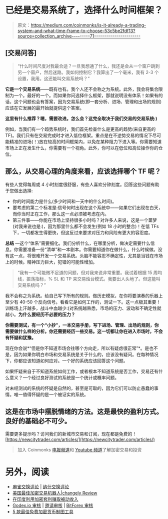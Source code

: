 # 已经是交易系统了，选择什么时间框架？

> 原文：<https://medium.com/coinmonks/is-it-already-a-trading-system-and-what-time-frame-to-choose-53c5be2fdf13?source=collection_archive---------71----------------------->

## [交易问答]

> “什么时间尺度对我最合适？一旦我想通了什么，我还是会从一个窗户跳到另一个窗户，然后迷路。我如何控制它？我算出了一个毫米，我有 2-3 个设置，我用。这还能叫交易系统吗？”

**它是一个交易系统**——既有也有。我个人还不会称之为系统。此外，我会将集合限制为一个。最好的一个。而如果你问选择什么框架，那就说明没有体系！如果有的话，这个问题也会有答案，因为交易系统(即一套分析、进场、管理和出场的规则)应该在它发展的最开始就提供这个答案。

**这里有什么推荐？嗯，需要改进。怎么会？这完全取决于我们交易的交易系统:)**

例如，当我们有一个趋势系统时，我们首先检查什么是更高的趋势(来自更高的 TF)。我们只有在交易完成时才进入低位框架。重点是在不逆势交易的情况下尽可能精准的进场(！)放在较高的时间框架内，以免在某种阻力下进入等。你需要知道市场上正在发生什么，你需要有一个视角。此外，你可以在低位和高位操作你的仓位。

## 那么，从交易心理的角度来看，应该选择哪个 TF 呢？

有些人觉得每周或 4 小时刻度很舒服，有些人喜欢分钟刻度。回答这些问题有助于您做出选择:

*   你的时间能力是什么(多少时间和一天中的什么时间)。
*   要考虑的第二个标准是:信号何时出现在这个系统中——如果它们出现在白天，而你当时正在工作，那么这一点必须被考虑在内。
*   第三件事——你能在市场上坚持很多小时吗？对许多人来说，这是一个噩梦(对我来说也是:)，因为那里什么都不会发生(例如 18 小时的整合)！在低 TFs 下，一切都发生得更快，但这反过来要求对压力和风险有更大的容忍度。

**总结** —这个“体系”需要细化。我们分析什么，在哪里分析，做决定需要什么信息。你需要准备一份“清单”和一本剧本。你需要知道你在做什么，什么时候做。没有这一点，将很难开发一个交易系统。头脑不能容忍不确定性，尤其是当钱在市场上的时候。精神压力巨大，犯错的可能性增加。

> “我有一个可能微不足道的问题，但对我来说非常重要。我试着根据 15 周均线，振荡指标，% SL 和 TP 来交易烛台模式。我要出人头地了。但这能叫交易系统吗？”

我不会称之为系统。给自己写下所有的规则。做历史模拟，在你将要演奏的乐器上至少有 40-50 个反向信号。看看它是如何工作的，测试一下。这一点极其重要！训练场上汗越多，战斗中血越少:)对系统越熟悉，市场的压力、波动和不确定性就越小。**为什么要经历不必要的压力？**

**你需要测试，有一个“小抄”，一本交易手册，写下进场、管理、出场的规则，你需要做什么样的分析。你还需要经历一些交易。这一切都让你在进入市场时，不会有怀疑和犹豫。**

现在你会说*“但是你不知道市场会往哪个方向走，所以有疑虑很正常”*。是也不是，因为如果你明白市场和交易系统是关于什么的，应该没有疑问。在每种情况下，你都应该知道如何应对。一个好的系统应该回答这个问题。

如果怀疑来自于不知道系统如何工作，或者根本不知道系统是否工作，交易还有什么意义？一个经过良好测试的系统是一个统计或概率问题。

对未经测试的系统的怀疑是自然的，甚至是可取的，因为它们可以防止愚蠢的事情。唯一值得怀疑的是一个被证实的系统。

## 这是在市场中摆脱情绪的方法。这是最快的盈利方式。良好的基础必不可少。

需要更多提示吗？访问我们的新城市交易和订阅，现在都是免费的！
[https://newcitytrader.com/articles/](https://newcitytrader.com/articles/)

> 加入 Coinmonks [电报频道](https://t.me/coincodecap)和 [Youtube 频道](https://www.youtube.com/c/coinmonks/videos)了解加密交易和投资

# 另外，阅读

*   [麻雀交换评论](https://coincodecap.com/sparrow-exchange-review) | [纳什交换评论](https://coincodecap.com/nash-exchange-review)
*   [美国最佳加密交易机器人](https://coincodecap.com/crypto-trading-bots-in-the-us)|[changely Review](https://coincodecap.com/changelly-review)
*   [在印度利用加密套利赚取被动收入](https://coincodecap.com/crypto-arbitrage-in-india)
*   [Godex.io 审核](/coinmonks/godex-io-review-7366086519fb) | [邀请审核](/coinmonks/invity-review-70f3030c0502) | [BitForex 审核](https://coincodecap.com/bitforex-review)
*   [5 款最佳免费加密货币制图工具](https://coincodecap.com/crypto-charting-tools)